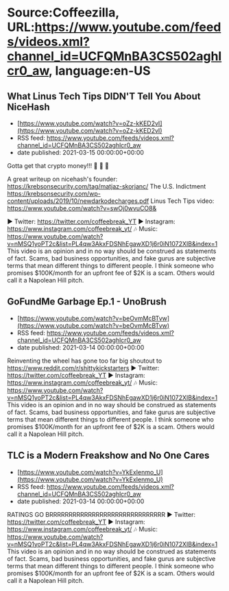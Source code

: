# Source:Coffeezilla, URL:https://www.youtube.com/feeds/videos.xml?channel_id=UCFQMnBA3CS502aghlcr0_aw, language:en-US

## What Linus Tech Tips DIDN'T Tell You About NiceHash
 - [https://www.youtube.com/watch?v=oZz-kKED2vI](https://www.youtube.com/watch?v=oZz-kKED2vI)
 - RSS feed: https://www.youtube.com/feeds/videos.xml?channel_id=UCFQMnBA3CS502aghlcr0_aw
 - date published: 2021-03-15 00:00:00+00:00

Gotta get that crypto money!!! 🤑 🤑 🤑

A great writeup on nicehash's founder: https://krebsonsecurity.com/tag/matjaz-skorjanc/
The U.S. Indictment
https://krebsonsecurity.com/wp-content/uploads/2019/10/newdarkodecharges.pdf
Linus Tech Tips video:
https://www.youtube.com/watch?v=swOj0wvuCO8&

► Twitter: https://twitter.com/coffeebreak_YT
► Instagram: https://www.instagram.com/coffeebreak_yt/
🎶 Music: https://www.youtube.com/watch?v=nMSQ1yoPT2c&list=PL4qw3AkxFDSNhEgawXD1j6r0iN1072XIB&index=1
This video is an opinion and in no way should be construed as statements of fact. Scams, bad business opportunities, and fake gurus are subjective terms that mean different things to different people. I think someone who promises $100K/month for an upfront fee of $2K is a scam. Others would call it a Napolean Hill pitch.

## GoFundMe Garbage Ep.1 - UnoBrush
 - [https://www.youtube.com/watch?v=beOvmMcBTvw](https://www.youtube.com/watch?v=beOvmMcBTvw)
 - RSS feed: https://www.youtube.com/feeds/videos.xml?channel_id=UCFQMnBA3CS502aghlcr0_aw
 - date published: 2021-03-14 00:00:00+00:00

Reinventing the wheel has gone too far
big shoutout to https://www.reddit.com/r/shittykickstarters
► Twitter: https://twitter.com/coffeebreak_YT
► Instagram: https://www.instagram.com/coffeebreak_yt/
🎶 Music: https://www.youtube.com/watch?v=nMSQ1yoPT2c&list=PL4qw3AkxFDSNhEgawXD1j6r0iN1072XIB&index=1
This video is an opinion and in no way should be construed as statements of fact. Scams, bad business opportunities, and fake gurus are subjective terms that mean different things to different people. I think someone who promises $100K/month for an upfront fee of $2K is a scam. Others would call it a Napolean Hill pitch.

## TLC is a Modern Freakshow and No One Cares
 - [https://www.youtube.com/watch?v=YkExIenmo_U](https://www.youtube.com/watch?v=YkExIenmo_U)
 - RSS feed: https://www.youtube.com/feeds/videos.xml?channel_id=UCFQMnBA3CS502aghlcr0_aw
 - date published: 2021-03-14 00:00:00+00:00

RATINGS GO BRRRRRRRRRRRRRRRRRRRRRRRRRRRRRR
► Twitter: https://twitter.com/coffeebreak_YT
► Instagram: https://www.instagram.com/coffeebreak_yt/
🎶 Music: https://www.youtube.com/watch?v=nMSQ1yoPT2c&list=PL4qw3AkxFDSNhEgawXD1j6r0iN1072XIB&index=1
This video is an opinion and in no way should be construed as statements of fact. Scams, bad business opportunities, and fake gurus are subjective terms that mean different things to different people. I think someone who promises $100K/month for an upfront fee of $2K is a scam. Others would call it a Napolean Hill pitch.

